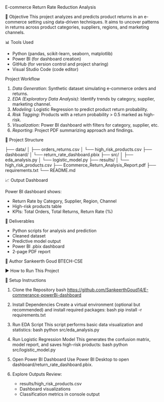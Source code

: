  E-commerce Return Rate Reduction Analysis

 📌 Objective
This project analyzes and predicts product returns in an e-commerce setting using data-driven techniques.
It aims to uncover patterns in returns across product categories, suppliers, regions, and marketing channels.

 📊 Tools Used
- Python (pandas, scikit-learn, seaborn, matplotlib)
- Power BI (for dashboard creation)
- GitHub (for version control and project sharing)
- Visual Studio Code (code editor)

 Project Workflow

1. *Data Generation*: Synthetic dataset simulating e-commerce orders and returns.
2. *EDA (Exploratory Data Analysis)*: Identify trends by category, supplier, marketing channel.
3. *Modeling*: Logistic Regression to predict product return probability.
4. *Risk Tagging*: Products with a return probability > 0.5 marked as high-risk.
5. *Visualization*: Power BI dashboard with filters for category, supplier, etc.
6. *Reporting*: Project PDF summarizing approach and findings.

 📁 Project Structure


├── data/
│   ├── orders_returns.csv
│   └── high_risk_products.csv
├── dashboard/
│   └── return_rate_dashboard.pbix
├── src/
│   ├── eda_analysis.py
│   └── logistic_model.py
├── results/
│   └── high_risk_products.csv
├── Ecommerce_Return_Analysis_Report.pdf
├── requirements.txt
└── README.md


📈 Output Dashboard

Power BI dashboard shows:
- Return Rate by Category, Supplier, Region, Channel
- High-risk products table
- KPIs: Total Orders, Total Returns, Return Rate (%)

 📂 Deliverables
- Python scripts for analysis and prediction
- Cleaned dataset
- Predictive model output
- Power BI .pbix dashboard
- 2-page PDF report

 👤 Author
Sankeerth Goud BTECH-CSE



 ▶ How to Run This Project

🔧 Setup Instructions

1. Clone the Repository
   bash
   https://github.com/SankeerthGoud14/E-commerance-powerBi-dashboard

   

3. Install Dependencies
   Create a virtual environment (optional but recommended) and install required packages:
   bash
   pip install -r requirements.txt
   

4. Run EDA Script
   This script performs basic data visualization and statistics:
   bash
   python src/eda_analysis.py
   

5. Run Logistic Regression Model 
   This generates the confusion matrix, model report, and saves high-risk products:
   bash
   python src/logistic_model.py
   

6. Open Power BI Dashboard
   Use Power BI Desktop to open dashboard/return_rate_dashboard.pbix.

7. Explore Outputs
   Review:
   - results/high_risk_products.csv
   - Dashboard visualizations
   - Classification metrics in console output

